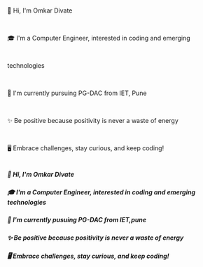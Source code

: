 <div style="line-height: 4.5;">
      👋 Hi, I'm Omkar Divate<br>
      🎓 I'm a Computer Engineer, interested in coding and emerging technologies<br>
      🔭 I'm currently pursuing PG-DAC from IET, Pune<br>
      ✨ Be positive because positivity is never a waste of energy<br>
      🖥️ Embrace challenges, stay curious, and keep coding!<br>
</div>

##### 👋 Hi, I'm Omkar Divate
##### 🎓 I'm a Computer Engineer, interested in coding and emerging technologies
##### 🔭 I'm currently pusuing PG-DAC from IET,pune
##### ✨ Be positive because positivity is never a waste of energy
##### 🖥️ Embrace challenges, stay curious, and keep coding!



<!--
**Omkardivate/Omkardivate** is a ✨ _special_ ✨ repository because its `README.md` (this file) appears on your GitHub profile.

Here are some ideas to get you started:

- 🔭 I’m currently working on ...
- 🌱 I’m currently learning ...
- 👯 I’m looking to collaborate on ...
- 🤔 I’m looking for help with ...
- 💬 Ask me about ...
- 📫 How to reach me: ...
- 😄 Pronouns: ...
- ⚡ Fun fact: ...
-->
